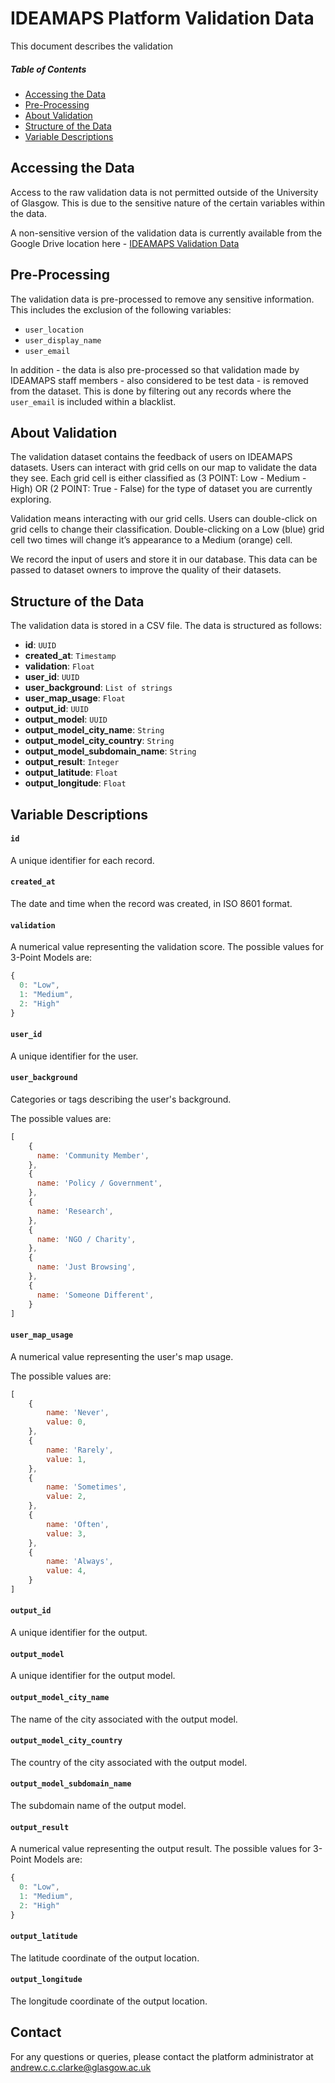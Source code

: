 # IDEAMAPS Platform Validation Data
This document describes the validation

##### Table of Contents
- [Accessing the Data](#accessing-the-data)
- [Pre-Processing](#pre-processing)
- [About Validation](#about-validation)
- [Structure of the Data](#structure-of-the-data)
- [Variable Descriptions](#variable-descriptions)


## Accessing the Data
Access to the raw validation data is not permitted outside of the University of Glasgow. This is due to the sensitive nature of the certain variables within the data.

A non-sensitive version of the validation data is currently available from the Google Drive location here - [IDEAMAPS Validation Data](https://drive.google.com/drive/folders/1S2XXCmg9oRiFMWHympz830HNe-TD69sY)

## Pre-Processing
The validation data is pre-processed to remove any sensitive information. This includes the exclusion of the following variables:
- `user_location`
- `user_display_name`
- `user_email`

In addition - the data is also pre-processed so that validation made by IDEAMAPS staff members - also considered to be test data - is removed from the dataset. This is done by filtering out any records where the `user_email` is included within a blacklist.

## About Validation
The validation dataset contains the feedback of users on IDEAMAPS datasets. Users can  interact with grid cells on our map to validate the data they see. Each grid cell is either classified as (3 POINT: Low - Medium - High) OR (2 POINT: True - False) for the type of dataset you are currently exploring.

Validation means interacting with our grid cells. Users can double-click on grid cells to change their classification. Double-clicking on a Low (blue) grid cell two times will change it’s appearance to a Medium (orange) cell.

We record the input of users and store it in our database. This data can be passed to dataset owners to improve the quality of their datasets.

## Structure of the Data

The validation data is stored in a CSV file. The data is structured as follows:

- **id**: `UUID`
- **created_at**: `Timestamp`
- **validation**: `Float`
- **user_id**: `UUID`
- **user_background**: `List of strings`
- **user_map_usage**: `Float`
- **output_id**: `UUID`
- **output_model**: `UUID`
- **output_model_city_name**: `String`
- **output_model_city_country**: `String`
- **output_model_subdomain_name**: `String`
- **output_result**: `Integer`
- **output_latitude**: `Float`
- **output_longitude**: `Float`

## Variable Descriptions

#### `id`
A unique identifier for each record.

#### `created_at`
The date and time when the record was created, in ISO 8601 format.

#### `validation`
A numerical value representing the validation score.
The possible values for 3-Point Models are:
```javascript
{
  0: "Low",
  1: "Medium",
  2: "High"
}
```

#### `user_id`
A unique identifier for the user.

#### `user_background`
Categories or tags describing the user's background.

The possible values are:
```javascript
[
    {
      name: 'Community Member',
    },
    {
      name: 'Policy / Government',
    },
    {
      name: 'Research',
    },
    {
      name: 'NGO / Charity',
    },
    {
      name: 'Just Browsing',
    },
    {
      name: 'Someone Different',
    }
]
```

#### `user_map_usage`
A numerical value representing the user's map usage.

The possible values are:

```javascript
[
    {
        name: 'Never',
        value: 0,
    },
    {
        name: 'Rarely',
        value: 1,
    },
    {
        name: 'Sometimes',
        value: 2,
    },
    {
        name: 'Often',
        value: 3,
    },
    {
        name: 'Always',
        value: 4,
    }
]


```

#### `output_id`
A unique identifier for the output.

#### `output_model`
A unique identifier for the output model.

#### `output_model_city_name`
The name of the city associated with the output model.

#### `output_model_city_country`
The country of the city associated with the output model.

#### `output_model_subdomain_name`
The subdomain name of the output model.

#### `output_result`
A numerical value representing the output result.
The possible values for 3-Point Models are:
```javascript
{
  0: "Low",
  1: "Medium",
  2: "High"
}
```

#### `output_latitude`
The latitude coordinate of the output location.

#### `output_longitude`
The longitude coordinate of the output location.

## Contact
For any questions or queries, please contact the platform administrator at [andrew.c.c.clarke@glasgow.ac.uk](mailto:andrew.c.clarke@glasgow.ac.uk)
